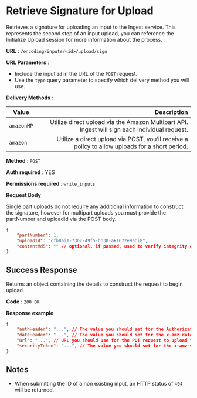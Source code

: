 # Retrieve Signature for Upload

Retrieves a signature for uploading an input to the Ingest service. This represents the second step of an input upload, you can reference the Initialize Upload session for more information about the process.

**URL** : `/encoding/inputs/<id>/upload/sign`

**URL Parameters** :
- Include the input `id` in the URL of the `POST` request.
- Use the `type` query parameter to specify which delivery method you will use.

**Delivery Methods** :

| Value      | Description                                                                                    |
| ---------- | ----------------------------------------------------------------------------------------------:|
| `amazonMP` | Utilize direct upload via the Amazon Multipart API. Ingest will sign each individual request.  |
| `amazon`   | Utilize a direct upload via POST, you’ll receive a policy to allow uploads for a short period. |

**Method** : `POST`

**Auth required** : YES

**Permissions required** : `write_inputs`

**Request Body**

Single part uploads do not require any additional information to construct the signature, however for multipart uploads you must provide the partNumber and uploadId via the POST body.

```json
{
    "partNumber": 1,
    "uploadId": "cfb8ai1-73bc-49f5-bb30-ak1672e9abi8",
    "contentMd5": "" // optional. if passed, used to verify integrity of each file
}
```

## Success Response

Returns an object containing the details to construct the request to begin upload.

**Code** : `200 OK`

**Response example**

```json
{
    "authHeader": "...", // The value you should set for the Authorization header
    "dateHeader": "...", // The value you should set for the x-amz-date header
    "url": "...", // URL you should use for the PUT request to upload this part
    "securityToken": "...", // The value you should set for the x-amz-security-token header
}
```

## Notes

* When submitting the ID of a non existing input, an HTTP status of `404` will be returned.
